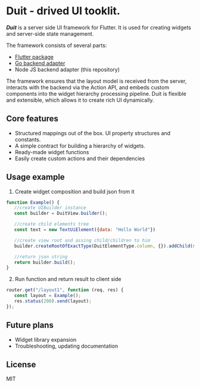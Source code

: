 # Duit - drived UI tooklit.

***Duit*** is a server side UI framework for Flutter. It is used for creating widgets and server-side state management.

The framework consists of several parts:

- [Flutter package](https://github.com/lesleysin/flutter_duit)
- [Go backend adapter](https://github.com/lesleysin/duit_go)
- Node JS backend adapter (this repository)

The framework ensures that the layout model is received from the server, interacts with the backend via the Action API, and embeds custom components into the widget hierarchy processing pipeline. Duit is flexible and extensible, which allows it to create rich UI dynamically.

## Core features
- Structured mappings out of the box. UI property structures and constants.
- A simple contract for building a hierarchy of widgets.
- Ready-made widget functions
- Easily create custom actions and their dependencies

## Usage example

1. Create widget composition and build json from it
```javascript
function Example() {
   //create UIBuilder instance
   const builder = DuitView.builder();

   //create child elements tree
   const text = new TextUiElement({data: "Hello World"})

   //create view root and assing child/children to him
   builder.createRootOfExactType(DuitElementType.column, {}).addChild(sizedBoxWithCentredText)

   //return json string
   return builder.build();
}
```
2. Run function and return result to client side
```javascript
router.get("/layout1", function (req, res) {
   const layout = Example();
   res.status(200).send(layout);
});
```

## Future plans
- Widget library expansion
- Troubleshooting, updating documentation

## License
MIT


